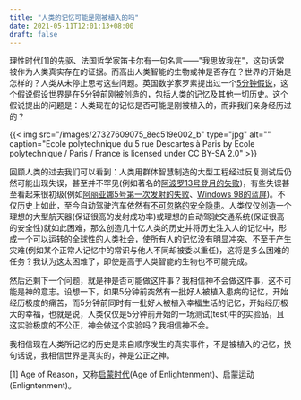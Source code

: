 ```yaml
---
title: "人类的记忆可能是刚被植入的吗"
date: 2021-05-11T12:01:13+08:00
draft: false
---
```


理性时代[1]的先驱、法国哲学家笛卡尔有一句名言——"我思故我在"，这句话常被作为人类真实存在的证据。而高出人类智能的生物或神是否存在？世界的开始是怎样的？人类从未停止思考这些问题。英国数学家罗素提出过一个[5分钟假说](https://en.wikipedia.org/wiki/Omphalos_hypothesis#Five-minute_hypothesis)，这个假说假设世界是在5分钟前刚被创造的，包括人类的记忆及其他一切历史。这个假说提出的问题是：人类现在的记忆是否可能是刚被植入的，而非我们亲身经历过的？

{{< img src="/images/27327609075_8ec519e002_b" type="jpg" alt="" caption="Ecole polytechnique du 5 rue Descartes à Paris by Ecole polytechnique / Paris / France is licensed under CC BY-SA 2.0" >}}

回顾人类的过去我们可以看到：人类用群体智慧制造的大型工程经过反复测试后仍然可能出现失误，甚至并不罕见(例如著名的[阿波罗13号登月的失败](https://zh.wikipedia.org/wiki/%E9%98%BF%E6%B3%A2%E7%BD%9713%E5%8F%B7#%E4%BA%8B%E6%95%85))，有些失误甚至看起来很初级(例如[阿丽亚娜5号第一次发射的失败](https://zh.wikipedia.org/wiki/%E4%BA%9E%E5%88%A9%E5%AE%895%E8%99%9F%E9%81%8B%E8%BC%89%E7%81%AB%E7%AE%AD#%E9%87%8D%E8%A6%81%E7%99%BC%E5%B0%84%E7%B4%80%E9%8C%84)、[Windows 98的蓝屏](https://en.wikipedia.org/wiki/Blue_screen_of_death#Windows_9x))。不仅历史上如此，至今自动驾驶汽车依然有[不可忽略的安全隐患](https://www.caranddriver.com/news/a32783046/iihs-autonomous-cars-not-as-safe-study/)。人类仅仅创造一个理想的大型航天器(保证很高的发射成功率)或理想的自动驾驶交通系统(保证很高的安全性)就如此困难，那么创造几十亿人类的历史并将历史注入人的记忆中，形成一个可以运转的全球性的人类社会，使所有人的记忆没有明显冲突、不至于产生灾难(例如某个正常人记忆中的常识与他人不同却被委以重任)，这将是多么困难的任务？我认为这太困难了，即使是高于人类智能的生物也不可能完成。

然后还剩下一个问题，就是神是否可能做这件事？我相信神不会做这件事，这不可能是神的意志。设想一下，如果5分钟前突然有一批好人被植入患病的记忆，开始经历极度的痛苦，而5分钟前同时有一批好人被植入幸福生活的记忆，开始经历极大的幸福，也就是说，人类仅仅是5分钟前开始的一场测试(test)中的实验品，且这实验极度的不公正，神会做这个实验吗？我相信神不会。

我相信现在人类所记忆的历史是来自顺序发生的真实事件，不是被植入的记忆，换句话说，我相信世界是真实的，神是公正之神。

[1] Age of Reason，又称[启蒙时代](https://zh.wikipedia.org/wiki/%E5%95%9F%E8%92%99%E6%99%82%E4%BB%A3)(Age of Enlightenment)、启蒙运动(Enligntenment)。